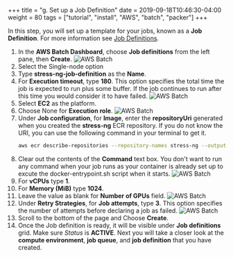 +++
title = "g. Set up a Job Definition"
date = 2019-09-18T10:46:30-04:00
weight = 80
tags = ["tutorial", "install", "AWS", "batch", "packer"]
+++

In this step, you will set up a template for your jobs, known as a **Job Definition**. For more information see [Job Definitions](https://docs.aws.amazon.com/batch/latest/userguide/job_definitions.html).

1. In the **AWS Batch Dashboard**, choose **Job definitions** from the left pane, then **Create**.
![AWS Batch](/images/aws-batch/create-job-def-0.png)
2. Select the Single-node option
3. Type **stress-ng-job-definition** as the **Name**.
4. For **Execution timeout**, type **180**. This option specifies the total time the job is expected to run plus some buffer. If the job continues to run after this time you would consider it to have failed.
![AWS Batch](/images/aws-batch/create-job-def-1.png)
5. Select **EC2** as the platform.
6. Choose None for **Execution role**.
![AWS Batch](/images/aws-batch/create-job-def-2.png)
7. Under **Job configuration**, for **Image**, enter the **repositoryUri** generated when you created the **stress-ng** ECR repository. If you do not know the URI, you can use the following command in your terminal to get it.
   ```bash
   aws ecr describe-repositories --repository-names stress-ng --output text --query 'repositories[0].[repositoryUri]'
   ```
8. Clear out the contents of the **Command** text box. You don't want to run any command when your job runs as your container is already set up to excute the docker-entrypoint.sh script when it starts.
![AWS Batch](/images/aws-batch/create-job-def-3.png)
9. For **vCPUs** type **1**.
10. For **Memory (MiB)** type **1024**.
11. Leave the value as blank for **Number of GPUs** field.
![AWS Batch](/images/aws-batch/create-job-def-4.png)
12. Under **Retry Strategies**, for **Job attempts**, type **3**. This option specifies the number of attempts before declaring a job as failed.
![AWS Batch](/images/aws-batch/create-job-def-5.png)
13. Scroll to the bottom of the page and Choose **Create**.
14. Once the Job definition is ready, it will be visible under **Job definitions** grid. Make sure *Status* is **ACTIVE**.
Next you will take a closer look at the **compute environment**, **job queue**, and **job definition** that you have created.

